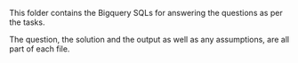 This folder contains the Bigquery SQLs for answering the questions as per the tasks.

The question, the solution and the output as well as any assumptions, are all part of each file.
